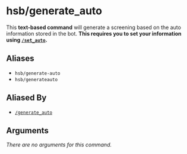 # hsb/generate_auto

This **text-based command** will generate a screening based on the auto information stored in the bot. **This requires you to set your
information using [`/set_auto`](set-auto.md).**

## Aliases

* `hsb/generate-auto`
* `hsb/generateauto`

## Aliased By

* [`/generate_auto`](generate-auto.md)

## Arguments

_There are no arguments for this command._